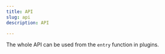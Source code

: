 ```yaml
---
title: API
slug: api
description: API

---
```


The whole API can be used from the `entry` function in plugins.